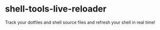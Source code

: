 # shell-tools-live-reloader
Track your dotfiles and shell source files and refresh your shell in real time!
